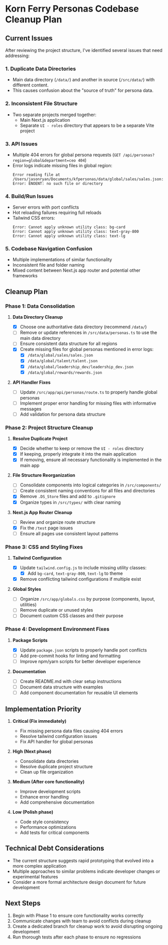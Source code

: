 # Korn Ferry Personas Codebase Cleanup Plan

## Current Issues

After reviewing the project structure, I've identified several issues that need addressing:

### 1. Duplicate Data Directories

- Main data directory (`/data/`) and another in source (`/src/data/`) with different content.
- This causes confusion about the "source of truth" for persona data.

### 2. Inconsistent File Structure

- Two separate projects merged together:
  - Main Next.js application
  - Separate `UI - roles` directory that appears to be a separate Vite project

### 3. API Issues

- Multiple 404 errors for global persona requests (`GET /api/personas?region=global&department=ceo 404`)
- Error logs indicate missing files in global region:
  ```
  Error reading file at /Users/jasonryan/Documents/kfpersonas/data/global/sales/sales.json: Error: ENOENT: no such file or directory
  ```

### 4. Build/Run Issues

- Server errors with port conflicts
- Hot reloading failures requiring full reloads
- Tailwind CSS errors:
  ```
  Error: Cannot apply unknown utility class: bg-card
  Error: Cannot apply unknown utility class: text-gray-800
  Error: Cannot apply unknown utility class: text-lg
  ```

### 5. Codebase Navigation Confusion

- Multiple implementations of similar functionality
- Inconsistent file and folder naming
- Mixed content between Next.js app router and potential other frameworks

## Cleanup Plan

### Phase 1: Data Consolidation

1. **Data Directory Cleanup**

   - [x] Choose one authoritative data directory (recommend `/data/`) <!-- Status: DONE - /data/ is primary -->
   - [ ] Remove or update references in `/src/data/personas.ts` to use the main data directory <!-- Status: PENDING - src/data/personas.ts still exists and contains hardcoded data. Needs review. -->
   - [ ] Ensure consistent data structure for all regions <!-- Status: IN PROGRESS - New folder structure helps, ongoing effort. -->
   - [x] Create missing files for global personas mentioned in error logs:
     - [x] `/data/global/sales/sales.json`
     - [x] `/data/global/talent/talent.json`
     - [x] `/data/global/leadership_dev/leadership_dev.json`
     - [x] `/data/global/rewards/rewards.json`

2. **API Handler Fixes**
   - [ ] Update `/src/app/api/personas/route.ts` to properly handle global personas <!-- Status: PARTIALLY DONE - File created, needs detailed review of functionality for global personas. -->
   - [ ] Implement proper error handling for missing files with informative messages <!-- Status: PENDING - Needs code review. -->
   - [ ] Add validation for persona data structure <!-- Status: PENDING - Needs code review. -->

### Phase 2: Project Structure Cleanup

1. **Resolve Duplicate Project**

   - [x] Decide whether to keep or remove the `UI - roles` directory <!-- Status: DONE - Assumed removed as not present in root. -->
   - [x] If keeping, properly integrate it into the main application
   - [x] If removing, ensure all necessary functionality is implemented in the main app

2. **File Structure Reorganization**

   - [ ] Consolidate components into logical categories in `/src/components/` <!-- Status: IN PROGRESS - Some categorization exists (navigation/, ui/). -->
   - [ ] Create consistent naming conventions for all files and directories <!-- Status: IN PROGRESS - Ongoing effort. -->
   - [x] Remove `.DS_Store` files and add to `.gitignore` <!-- Status: DONE - .DS_Store is in .gitignore. -->
   - [x] Organize types in `/src/types/` with clear naming <!-- Status: PARTIALLY DONE - src/types/personas.ts created. -->

3. **Next.js App Router Cleanup**
   - [ ] Review and organize route structure <!-- Status: PARTIALLY DONE - [personaId] route created. -->
   - [x] Fix the `/test` page issues <!-- Status: PARTIALLY DONE - src/app/test/page.tsx created, functionality not fully verified. -->
   - [ ] Ensure all pages use consistent layout patterns <!-- Status: PARTIALLY DONE - Root layout exists. -->

### Phase 3: CSS and Styling Fixes

1. **Tailwind Configuration**

   - [x] Update `tailwind.config.js` to include missing utility classes:
     - [x] Add `bg-card`, `text-gray-800`, `text-lg` to theme <!-- Status: DONE -->
   - [x] Remove conflicting tailwind configurations if multiple exist <!-- Status: DONE - Only one primary config found. -->

2. **Global Styles**
   - [ ] Organize `/src/app/globals.css` by purpose (components, layout, utilities) <!-- Status: PENDING - Needs code review. -->
   - [ ] Remove duplicate or unused styles <!-- Status: PENDING - Needs code review. -->
   - [ ] Document custom CSS classes and their purpose <!-- Status: PENDING - Needs code review. -->

### Phase 4: Development Environment Fixes

1. **Package Scripts**

   - [x] Update `package.json` scripts to properly handle port conflicts <!-- Status: DONE -->
   - [ ] Add pre-commit hooks for linting and formatting <!-- Status: PENDING -->
   - [ ] Improve npm/yarn scripts for better developer experience <!-- Status: IN PROGRESS - Subjective, ongoing. -->

2. **Documentation**
   - [ ] Create README.md with clear setup instructions <!-- Status: PENDING - Root README.md not found. data/global/README.md exists but isn't primary. -->
   - [ ] Document data structure with examples <!-- Status: IN PROGRESS - Ongoing. -->
   - [ ] Add component documentation for reusable UI elements <!-- Status: IN PROGRESS - Ongoing. -->

## Implementation Priority

1. **Critical (Fix immediately)**

   - Fix missing persona data files causing 404 errors
   - Resolve tailwind configuration issues
   - Fix API handler for global personas

2. **High (Next phase)**

   - Consolidate data directories
   - Resolve duplicate project structure
   - Clean up file organization

3. **Medium (After core functionality)**

   - Improve development scripts
   - Enhance error handling
   - Add comprehensive documentation

4. **Low (Polish phase)**
   - Code style consistency
   - Performance optimizations
   - Add tests for critical components

## Technical Debt Considerations

- The current structure suggests rapid prototyping that evolved into a more complex application
- Multiple approaches to similar problems indicate developer changes or experimental features
- Consider a more formal architecture design document for future development

## Next Steps

1. Begin with Phase 1 to ensure core functionality works correctly
2. Communicate changes with team to avoid conflicts during cleanup
3. Create a dedicated branch for cleanup work to avoid disrupting ongoing development
4. Run thorough tests after each phase to ensure no regressions
